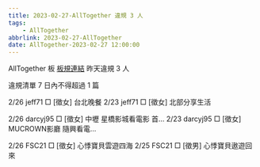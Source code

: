 ```yaml
---
title: 2023-02-27-AllTogether 違規 3 人
tags:
    - AllTogether
abbrlink: 2023-02-27-AllTogether
date: AllTogether-2023-02-27 12:00:00
---
```

AllTogether 板 [板規連結](https://www.ptt.cc/bbs/AllTogether/M.1643211430.A.5FB.html)
昨天違規 3 人
<!-- more -->

違規清單
7 日內不得超過 1 篇

2/26 jeff71 □ [徵女] 台北晚餐
2/23 jeff71 □ [徵女] 北部分享生活

2/26 darcyj95 □ [徵女] 中壢 星橋影城看電影 首…
2/23 darcyj95 □ [徵女] MUCROWN影廳  隨興看電…

2/26 FSC21 □ [徵女] 心悸寶貝雲遊四海
2/25 FSC21 □ [徵男] 心悸寶貝遨遊回來